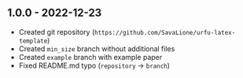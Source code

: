 1.0.0 - 2022-12-23
------------------

- Created git repository (``https://github.com/SavaLione/urfu-latex-template``)
- Created ``min_size`` branch without additional files
- Created ``example`` branch with example paper
- Fixed README.md typo (``repository`` -> ``branch``)

